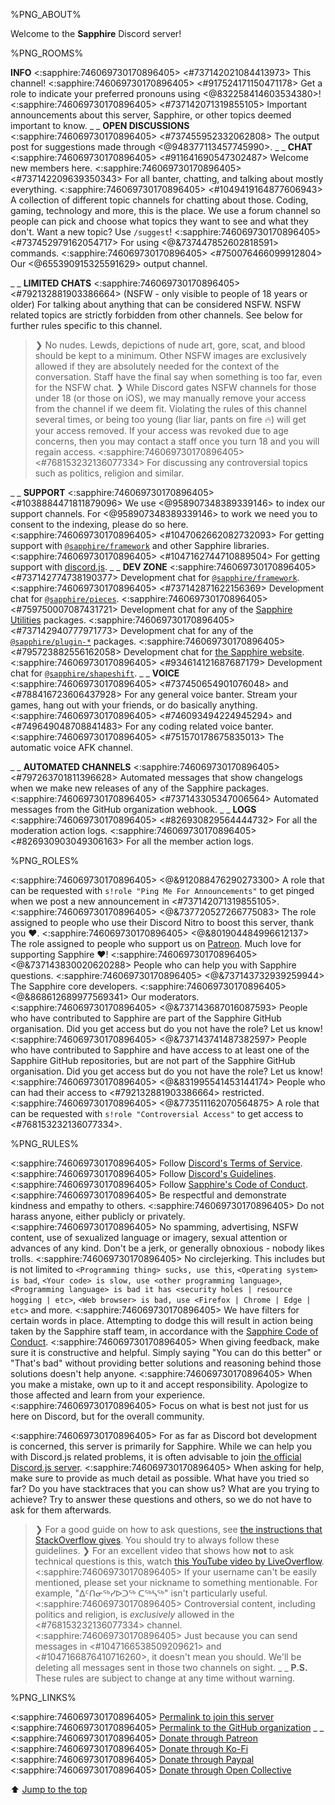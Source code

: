 %PNG_ABOUT%


Welcome to the **Sapphire** Discord server!


%PNG_ROOMS%

**INFO**
<:sapphire:746069730170896405> <#737142021084413973> This channel!
<:sapphire:746069730170896405> <#917524171150471178> Get a role to indicate your preferred pronouns using <@832258414603534380>!
<:sapphire:746069730170896405> <#737142071319855105> Important announcements about this server, Sapphire, or other topics deemed important to know.
_ _
**OPEN DISCUSSIONS**
<:sapphire:746069730170896405> <#737455952332062808> The output post for suggestions made through <@948377113457745990>.
_ _
**CHAT**
<:sapphire:746069730170896405> <#911641690547302487> Welcome new members here.
<:sapphire:746069730170896405> <#737142209639350343> For all banter, chatting, and talking about mostly everything.
<:sapphire:746069730170896405> <#1049419164877606943> A collection of different topic channels for chatting about those. Coding, gaming, technology and more, this is the place. We use a forum channel so people can pick and choose what topics they want to see and what they don't. Want a new topic? Use `/suggest`!
<:sapphire:746069730170896405> <#737452979162054717> For using <@&737447852602818591> commands.
<:sapphire:746069730170896405> <#750076466099912804> Our <@655390915325591629> output channel.


_ _
**LIMITED CHATS**
<:sapphire:746069730170896405> <#792132881903386664> (NSFW - only visible to people of 18 years or older) For talking about anything that can be considered NSFW. NSFW related topics are strictly forbidden from other channels. See below for further rules specific to this channel.
> ❯ No nudes. Lewds, depictions of nude art, gore, scat, and blood should be kept to a minimum. Other NSFW images are exclusively allowed if they are absolutely needed for the context of the conversation. Staff have the final say when something is too far, even for the NSFW chat.
> ❯ While Discord gates NSFW channels for those under 18 (or those on iOS), we may manually remove your access from the channel if we deem fit. Violating the rules of this channel several times, or being too young (liar liar, pants on fire :fire:) will get your access removed. If your access was revoked due to age concerns, then you may contact a staff once you turn 18 and you will regain access.
<:sapphire:746069730170896405> <#768153232136077334> For discussing any controversial topics such as politics, religion and similar.


_ _
**SUPPORT**
<:sapphire:746069730170896405> <#1038884471811879096> We use <@958907348389339146> to index our support channels. For <@958907348389339146> to work we need you to consent to the indexing, please do so here.
<:sapphire:746069730170896405> <#1047062662082732093> For getting support with [`@sapphire/framework`](https://github.com/sapphiredev/framework) and other Sapphire libraries.
<:sapphire:746069730170896405> <#1047162744710889504> For getting support with [discord.js](https://discord.js.org).
_ _
**DEV ZONE**
<:sapphire:746069730170896405> <#737142774738190377> Development chat for [`@sapphire/framework`](https://github.com/sapphiredev/framework).
<:sapphire:746069730170896405> <#737142871622156369> Development chat for [`@sapphire/pieces`](https://github.com/sapphiredev/pieces).
<:sapphire:746069730170896405> <#759750007087431721> Development chat for any of the [Sapphire Utilities](https://github.com/sapphiredev/utilities) packages.
<:sapphire:746069730170896405> <#737142940777971773> Development chat for any of the [`@sapphire/plugin-*`](https://github.com/sapphiredev/plugins) packages.
<:sapphire:746069730170896405> <#795723882556162058> Development chat for [the Sapphire website](https://sapphirejs.dev).
<:sapphire:746069730170896405> <#934614121687687179> Development chat for [`@sapphire/shapeshift`](https://github.com/sapphiredev/shapeshift).
_ _
**VOICE**
<:sapphire:746069730170896405> <#737450654901076048> and <#788416723606437928> For any general voice banter. Stream your games, hang out with your friends, or do basically anything.
<:sapphire:746069730170896405> <#746093494224945294> and <#749649048708841483> For any coding related voice banter.
<:sapphire:746069730170896405> <#751570178675835013> The automatic voice AFK channel.


_ _
**AUTOMATED CHANNELS**
<:sapphire:746069730170896405> <#797263701811396628> Automated messages that show changelogs when we make new releases of any of the Sapphire packages.
<:sapphire:746069730170896405> <#737143305347006564> Automated messages from the GitHub organization webhook.
_ _
**LOGS**
<:sapphire:746069730170896405> <#826930829564444732> For all the moderation action logs.
<:sapphire:746069730170896405> <#826930903049306163> For all the member action logs.


%PNG_ROLES%


<:sapphire:746069730170896405> <@&912088476290273300> A role that can be requested with `s!role "Ping Me For Announcements"` to get pinged when we post a new announcement in <#737142071319855105>.
<:sapphire:746069730170896405> <@&737720527266775083> The role assigned to people who use their Discord Nitro to boost this server, thank you :heart:.
<:sapphire:746069730170896405> <@&801904484996612137> The role assigned to people who support us on [Patreon](https://sapphirejs.dev/patreon). Much love for supporting Sapphire :heart:!
<:sapphire:746069730170896405> <@&737143830020620288> People who can help you with Sapphire questions.
<:sapphire:746069730170896405> <@&737143732939259944> The Sapphire core developers.
<:sapphire:746069730170896405> <@&868612689977569341> Our moderators.
<:sapphire:746069730170896405> <@&737143687016087593> People who have contributed to Sapphire are part of the Sapphire GitHub organisation. Did you get access but do you not have the role? Let us know!
<:sapphire:746069730170896405> <@&737143741487382597> People who have contributed to Sapphire and have access to at least one of the Sapphire GitHub repositories, but are not part of the Sapphire GitHub organisation. Did you get access but do you not have the role? Let us know!
<:sapphire:746069730170896405> <@&831995541453144174> People who can had their access to <#792132881903386664> restricted.
<:sapphire:746069730170896405> <@&773511162070564875> A role that can be requested with `s!role "Controversial Access"` to get access to <#768153232136077334>.


%PNG_RULES%


<:sapphire:746069730170896405> Follow [Discord's Terms of Service](https://discord.com/terms).
<:sapphire:746069730170896405> Follow [Discord's Guidelines](https://discord.com/guidelines).
<:sapphire:746069730170896405> Follow [Sapphire's Code of Conduct](https://github.com/sapphiredev/.github/blob/main/.github/CODE_OF_CONDUCT.md).
<:sapphire:746069730170896405> Be respectful and demonstrate kindness and empathy to others.
<:sapphire:746069730170896405> Do not harass anyone, either publicly or privately.
<:sapphire:746069730170896405> No spamming, advertising, NSFW content, use of sexualized language or imagery, sexual attention or advances of any kind. Don't be a jerk, or generally obnoxious - nobody likes trolls.
<:sapphire:746069730170896405> No circlejerking. This includes but is not limited to `<Programming thing> sucks, use this`, `<Operating system> is bad`, `<Your code> is slow, use <other programming language>`, `<Programming language> is bad it has <security holes | resource hogging | etc>`, `<Web browser> is bad, use <Firefox | Chrome | Edge | etc>` and more.
<:sapphire:746069730170896405> We have filters for certain words in place. Attempting to dodge this will result in action being taken by the Sapphire staff team, in accordance with the [Sapphire Code of Conduct](https://github.com/sapphiredev/.github/blob/main/.github/CODE_OF_CONDUCT.md#enforcement-guidelines).
<:sapphire:746069730170896405> When giving feedback, make sure it is constructive and helpful. Simply saying "You can do this better" or "That's bad" without providing better solutions and reasoning behind those solutions doesn't help anyone.
<:sapphire:746069730170896405> When you make a mistake, own up to it and accept responsibility. Apologize to those affected and learn from your experience.
<:sapphire:746069730170896405> Focus on what is best not just for us here on Discord, but for the overall community.


<:sapphire:746069730170896405> For as far as Discord bot development is concerned, this server is primarily for Sapphire. While we can help you with Discord.js related problems, it is often advisable to join [the official Discord.js server](https://discord.gg/djs).
<:sapphire:746069730170896405> When asking for help, make sure to provide as much detail as possible. What have you tried so far? Do you have stacktraces that you can show us? What are you trying to achieve? Try to answer these questions and others, so we do not have to ask for them afterwards.
> ❯ For a good guide on how to ask questions, see [the instructions that StackOverflow gives](https://stackoverflow.com/help/how-to-ask). You should try to always follow these guidelines.
> ❯ For an excellent video that shows how **not** to ask technical questions is this, watch [this YouTube video by LiveOverflow](https://youtu.be/53zkBvL4ZB4).
<:sapphire:746069730170896405> If your username can't be easily mentioned, please set your nickname to something mentionable. For example, "ᐃᑦᑎᓂᖅᓯᐅᑐᖅ ᑕᖅᓴᖅ" isn't particularly useful.
<:sapphire:746069730170896405> Controversial content, including politics and religion, is _exclusively_ allowed in the <#768153232136077334> channel.
<:sapphire:746069730170896405> Just because you can send messages in <#1047166538509209621> and <#1047166876410716260>, it doesn't mean you should. We'll be deleting all messages sent in those two channels on sight.
_ _
**P.S.** These rules are subject to change at any time without warning.


%PNG_LINKS%


<:sapphire:746069730170896405> [Permalink to join this server](https://sapphirejs.dev/discord)
<:sapphire:746069730170896405> [Permalink to the GitHub organization](https://sapphirejs.dev/ghorg)
_ _
<:sapphire:746069730170896405> [Donate through Patreon](https://sapphirejs.dev/patreon)
<:sapphire:746069730170896405> [Donate through Ko-Fi](https://sapphirejs.dev/kofi)
<:sapphire:746069730170896405> [Donate through Paypal](https://sapphirejs.dev/paypal)
<:sapphire:746069730170896405> [Donate through Open Collective](https://sapphirejs.dev/opencollective)


⬆️ [Jump to the top](%JUMP_TO_TOP%)
